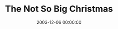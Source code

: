 ---
layout: series
series: "The Not So Big Christmas"
permalink: "/the-not-so-big-christmas/"
title: "The Not So Big Christmas"
date: 2003-12-06 00:00:00
endDate: 2003-12-28 00:00:00
description: "The Christmas season seems to grow bigger every year. Its more cards, more gifts, more parties and well, just more. Somewhere in all of this weve started to wonder why bigger isnt turning out to be better. What if getting more out of this season is actually found in less? Join us in December as we look at how we can have the Christmas we really want, the Not So Big Christmas."
src: "http://s3.amazonaws.com/crossroads-media/images/notsobig.jpg"
---